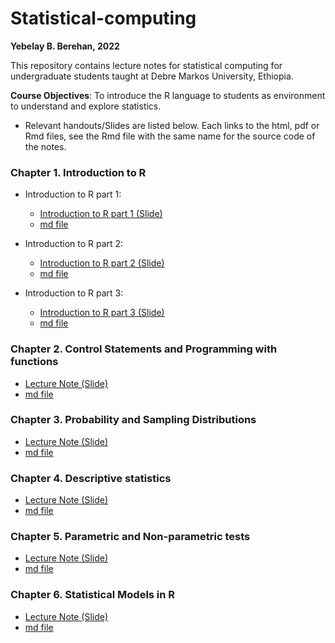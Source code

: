 # Statistical-computing

**Yebelay B. Berehan, 2022**

This repository contains lecture notes for statistical computing for undergraduate students taught at Debre Markos University, Ethiopia. 

**Course Objectives**: To introduce the R language to students as environment to understand and explore statistics.

- Relevant handouts/Slides are listed below. Each links to the html, pdf or Rmd files, see the Rmd file with the same name for the source code of the notes. 

### Chapter 1. Introduction to R

* Introduction to R part 1:
    * [Introduction to R part 1 (Slide)](https://github.com/Yebelay/Statistical-computing/blob/main/Chapter%201/Introduction%20to%20R-Part%201/Introduction%20to%20R-Part%201.pdf)
     * [md file](https://github.com/Yebelay/Statistical-computing/tree/main/Chapter%201/Introduction%20to%20R-Part%201/intro_part_1.md)

* Introduction to R part 2:
    *  [Introduction to R part 2 (Slide)](https://github.com/Yebelay/Statistical-computing/blob/main/Chapter%201/Introduction%20to%20R-Part%202/Introduction%20to%20R-Part%202.pdf)
    *  [md file](https://github.com/Yebelay/Statistical-computing/blob/main/Chapter%201/Introduction%20to%20R-Part%202/intro_part_2.md)
    
* Introduction to R part 3:
    * [Introduction to R part 3 (Slide)](https://github.com/Yebelay/Statistical-computing/blob/main/Chapter%201/Introduction%20to%20R-Part%203/Introduction%20to%20R-Part%203.pdf)
    *  [md file](https://github.com/Yebelay/Statistical-computing/blob/main/Chapter%201/Introduction%20to%20R-Part%203/intro_part_3.md)
    
### Chapter 2. Control Statements and Programming with functions

*  [Lecture Note (Slide)](https://github.com/Yebelay/Statistical-computing/blob/main/Chapter%202/Control%20Statements%20and%20Programming%20with%20functions.pdf)
* [md file]()

### Chapter 3. Probability and Sampling Distributions 

  * [Lecture Note (Slide)]() 
  * [md file]()

### Chapter 4. Descriptive statistics 

  * [Lecture Note (Slide)]()
  * [md file]()

### Chapter 5.	Parametric and Non-parametric tests 

* [Lecture Note (Slide)]()
* [md file]()

### Chapter 6. Statistical Models in R 

* [Lecture Note (Slide)]()
* [md file]()
